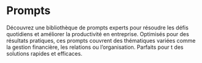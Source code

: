 # Prompts
Découvrez une bibliothèque de prompts experts pour résoudre les défis quotidiens et améliorer la productivité en entreprise. Optimisés pour des résultats pratiques, ces prompts couvrent des thématiques variées comme la gestion financière, les relations ou l’organisation. Parfaits pour t des solutions rapides et efficaces.
